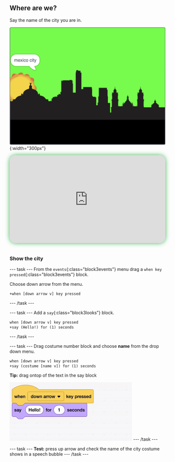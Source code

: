 ## Where are we?

<div style="display: flex; flex-wrap: wrap">
<div style="flex-basis: 200px; flex-grow: 1; margin-right: 15px;">
Say the name of the city you are in.
</div>
<div>

![ADD](images/where.png){:width="300px"}

</div>
</div>

<html>
<div style="position: relative; width: 100%; aspect-ratio: 16 / 9; border-radius: 20px; box-shadow: 0 0 15px #3fb654; overflow: hidden;">
<iframe style="position: absolute; top: 0; left: 0; right: 0; width: 100%; height: 100%; border: none;" src="https://www.youtube.com/embed/-g3lJIF2qHs?rel=0&cc_load_policy=1" allowfullscreen allow="accelerometer; autoplay; clipboard-write; encrypted-media; gyroscope; picture-in-picture; web-share">
</iframe>
</div><br>
</html>


### Show the city

--- task ---
From the `events`{:class="block3events"} menu drag a `when key pressed`{:class="block3events"} block.

Choose down arrow from the menu.

```blocks3
+when [down arrow v] key pressed
```
--- /task ---

--- task ---
Add a `say`{:class="block3looks"} block. 

```blocks3
when [down arrow v] key pressed
+say (Hello!) for (1) seconds
```
--- /task ---

--- task ---
Drag costume number block and choose **name** from the drop down menu. 

```blocks3
when [down arrow v] key pressed
+say (costume [name v]) for (1) seconds
```

**Tip:** drag ontop of the text in the say block

![ALT TEXT](images/name.gif)
--- /task ---


--- task ---
**Test:** press up arrow and check the name of the city costume shows in a speech bubble
--- /task ---
